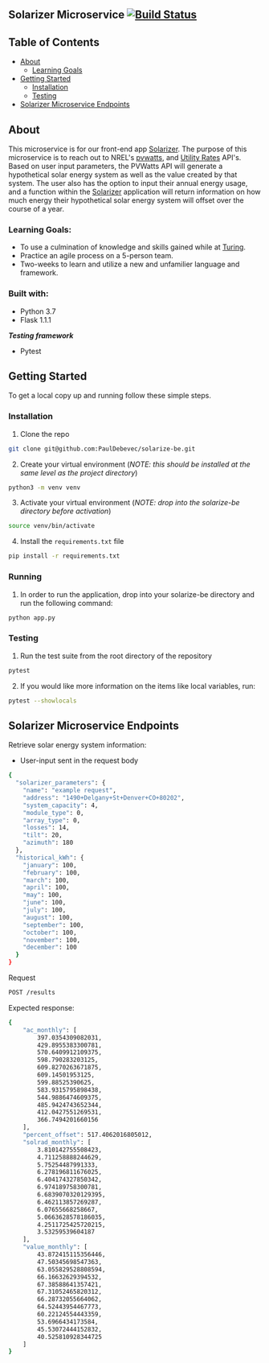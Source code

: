## Solarizer Microservice [![Build Status](https://travis-ci.com/PaulDebevec/solarizer-be.svg?branch=master)](https://travis-ci.com/github/PaulDebevec/solarize-be)

## Table of Contents

* [About](#about)
  * [Learning Goals](#learning-goals)
* [Getting Started](#getting-started)
  * [Installation](#installation)
  * [Testing](#testing)
* [Solarizer Microservice Endpoints](#solarizer-microservice-endpoints)

## About

This microservice is for our front-end app [Solarizer](https://github.com/PaulDebevec/solarizer). The purpose of this microservice is to reach out to NREL's [pvwatts](https://developer.nrel.gov/docs/solar/pvwatts/v6/), and [Utility Rates](https://developer.nrel.gov/docs/electricity/utility-rates-v3/) API's. Based on user input parameters, the PVWatts API will generate a hypothetical solar energy system as well as the value created by that system. The user also has the option to input their annual energy usage, and a function within the [Solarizer](https://github.com/PaulDebevec/solarizer) application will return information on how much energy their hypothetical solar energy system will offset over the course of a year.

### Learning Goals: 

- To use a culmination of knowledge and skills gained while at [Turing](https://turing.io/).
- Practice an agile process on a 5-person team.
- Two-weeks to learn and utilize a new and unfamilier language and framework.


### Built with:

- Python 3.7
- Flask 1.1.1

***Testing framework***
- Pytest

## Getting Started

To get a local copy up and running follow these simple steps.

### Installation

1. Clone the repo
```sh
git clone git@github.com:PaulDebevec/solarize-be.git
```
2. Create your virtual environment (*NOTE:  this should be installed at the same level as the project directory*)
```sh
python3 -m venv venv
```
3. Activate your virtual environment (*NOTE: drop into the solarize-be directory before activation*)
```sh
source venv/bin/activate
```
4. Install the `requirements.txt` file
```sh
pip install -r requirements.txt

```

### Running
1. In order to run the application, drop into your solarize-be directory and run the following command:
```sh
python app.py
```


### Testing

1. Run the test suite from the root directory of the repository

```sh
pytest
```
2. If you would like more information on the items like local variables, run:
```sh
pytest --showlocals
```


## Solarizer Microservice Endpoints

Retrieve solar energy system information:

* User-input sent in the request body
```sh
{
  "solarizer_parameters": {
    "name": "example request",
    "address": "1490+Delgany+St+Denver+CO+80202",
    "system_capacity": 4,
    "module_type": 0,
    "array_type": 0,
    "losses": 14,
    "tilt": 20,
    "azimuth": 180
  },
  "historical_kWh": {
    "january": 100,
    "february": 100,
    "march": 100,
    "april": 100,
    "may": 100,
    "june": 100,
    "july": 100,
    "august": 100,
    "september": 100,
    "october": 100,
    "november": 100,
    "december": 100
  }
}
```

Request
```sh
POST /results
```

Expected response: 
```sh
{
    "ac_monthly": [
        397.0354309082031,
        429.8955383300781,
        570.6409912109375,
        598.790283203125,
        609.8270263671875,
        609.14501953125,
        599.88525390625,
        583.9315795898438,
        544.9886474609375,
        485.9424743652344,
        412.0427551269531,
        366.7494201660156
    ],
    "percent_offset": 517.4062016805012,
    "solrad_monthly": [
        3.810142755508423,
        4.711258888244629,
        5.75254487991333,
        6.278196811676025,
        6.404174327850342,
        6.974189758300781,
        6.6839070320129395,
        6.462113857269287,
        6.07655668258667,
        5.0663628578186035,
        4.2511725425720215,
        3.53259539604187
    ],
    "value_monthly": [
        43.872415115356446,
        47.50345698547363,
        63.055829528808594,
        66.16632629394532,
        67.38588641357421,
        67.31052465820312,
        66.28732055664062,
        64.52443954467773,
        60.22124554443359,
        53.6966434173584,
        45.53072444152832,
        40.525810928344725
    ]
}
```
